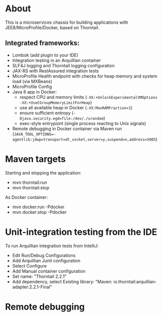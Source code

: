 # About

This is a microservices chassis for building applications with JEE8/MicroProfile/Docker, based on Thorntail.

Integrated frameworks:
- 
- Lombok (add plugin to your IDE)
- Integration testing in an Arquillian container
- SLF4J logging and Thorntail logging configuration
- JAX-RS with RestAssured integration tests
- MicroProfile Health endpoint with checks for heap memory and system load (via MXBeans)
- MicroProfile Config
- Java 8 app in Docker:
    - respect CPU and memory limits (`-XX:+UnlockExperimentalVMOptions -XX:+UseCGroupMemoryLimitForHeap`)
    - use all available heap in Docker (`-XX:MaxRAMFraction=1`)
    - ensure sufficient entropy (`-Djava.security.egd=file:/dev/./urandom`)
    - exec-style entrypoint (single process reacting to Unix signals)
- Remote debugging in Docker container via Maven run (`JAVA_TOOL_OPTIONS=-agentlib:jdwp=transport=dt_socket,server=y,suspend=n,address=5005`)

# Maven targets

Starting and stopping the application:
- mvn thorntail:run
- mvn thorntail:stop

As Docker container:
- mvn docker:run -Pdocker
- mvn docker:stop -Pdocker

# Unit-integration testing from the IDE

To run Arquillian integration tests from IntelliJ:
- Edit Run/Debug Configurations
- Add Arquillian Junit configuration
- Select Configure
- Add Manual container configuration
- Set name: "Thorntail 2.2.1"
 - Add dependency, select Existing library: "Maven: io.thorntail:arquillian-adapter:2.2.1-Final"

# Remote debugging
 
 


